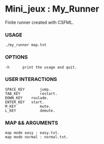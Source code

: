 # Mini_jeux : My_Runner

Finite runner created with CSFML.

### USAGE
    ./my_runner map.txt


### OPTIONS
    -h		print the usage and quit.

### USER INTERACTIONS
    SPACE_KEY	    jump.
    TAB_KEY		    restart.
    DOWN_KEY	roulade.
    ENTER_KEY	start.
    M_KEY		    mute.
    L_KEY		    demute.


### MAP  && ARGUMENTS
    map mode easy : easy.txt.
    map mode normal : normal.txt.
